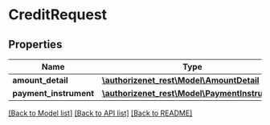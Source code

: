 # CreditRequest

## Properties
Name | Type | Description | Notes
------------ | ------------- | ------------- | -------------
**amount_detail** | [**\authorizenet_rest\Model\AmountDetail**](AmountDetail.md) |  | 
**payment_instrument** | [**\authorizenet_rest\Model\PaymentInstrument**](PaymentInstrument.md) |  | 

[[Back to Model list]](../README.md#documentation-for-models) [[Back to API list]](../README.md#documentation-for-api-endpoints) [[Back to README]](../README.md)


